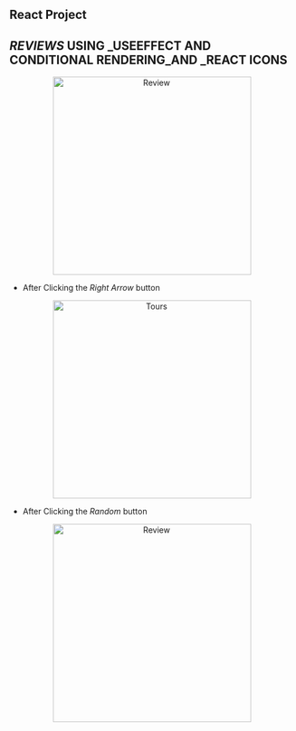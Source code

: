 ## React Project 

## _REVIEWS_ USING _USEEFFECT AND CONDITIONAL RENDERING_AND _REACT ICONS

<p align="center">
  <img src="images\img1.png" width="350" title="Review">
</p>

- After Clicking the
  _Right Arrow_ button 

<p align="center">
  <img src="images\img2.png" width="350" title="Tours">
</p>

- After Clicking the
  _Random_ button 

<p align="center">
  <img src="images\img3.png" width="350" title="Review">
</p>